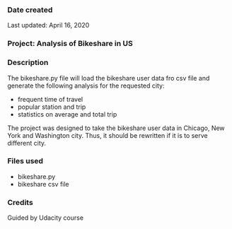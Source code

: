 ### Date created
Last updated: April 16, 2020

### Project: Analysis of Bikeshare in US

### Description
The bikeshare.py file will load the bikeshare user data fro csv file and generate the following analysis for the requested city:
* frequent time of travel
* popular station and trip
* statistics on average and total trip

The project was designed to take the bikeshare user data in Chicago, New York and Washington city. Thus, it should be rewritten if it is to serve different city.

### Files used
- bikeshare.py
- bikeshare csv file



### Credits
Guided by Udacity course
